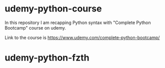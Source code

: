 # udemy-python-course

In this repository I am recapping Python syntax with "Complete Python Bootcamp" course on udemy.

Link to the course is https://www.udemy.com/complete-python-bootcamp/
# udemy-python-fzth
